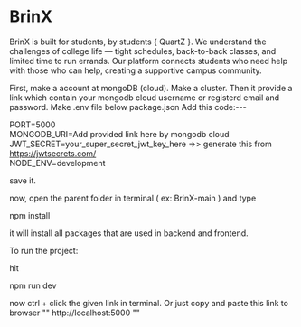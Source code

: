 # BrinX 
BrinX is built for students, by students { QuartZ }. We understand the challenges of college life — tight schedules, back-to-back classes, and limited time to run errands. Our platform connects students who need help with those who can help, creating a supportive campus community.

First, make a account at mongoDB (cloud).
Make a cluster.
Then it provide a link which contain your mongodb cloud username or registerd email and password.
Make .env file below package.json 
Add this code:---                                                                           

PORT=5000 <br>
MONGODB_URI=Add provided link here by mongodb cloud<br>
JWT_SECRET=your_super_secret_jwt_key_here =>> generate this from https://jwtsecrets.com/<br>
NODE_ENV=development<br>

save it.

now,
open the parent folder in terminal ( ex: BrinX-main )
and type

npm install

it will install all packages that are used in backend and frontend.

To run the project:

hit

npm run dev

now ctrl + click the given link in terminal. Or just copy and paste this link to browser  "" http://localhost:5000 ""
